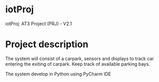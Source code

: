 # iotProj
iotProj: AT3 Project (PRJ) - V2.1 
# Project description
The system will consist of a carpark, sensors and displays to track car entering the exiting of carpark. Keep track of available parking bays.

The system develop in Python using PyCharm IDE
